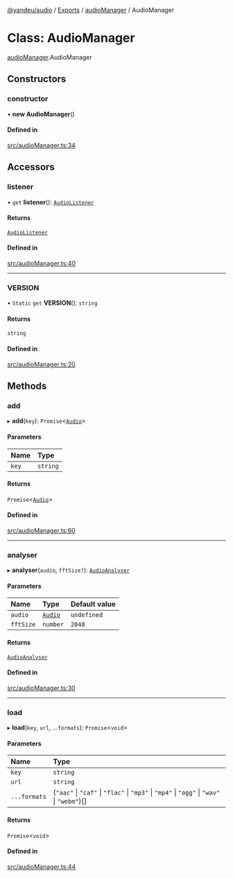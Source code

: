 [@yandeu/audio](../README.md) / [Exports](../modules.md) / [audioManager](../modules/audioManager.md) / AudioManager

# Class: AudioManager

[audioManager](../modules/audioManager.md).AudioManager

## Constructors

### constructor

• **new AudioManager**()

#### Defined in

[src/audioManager.ts:34](https://github.com/yandeu/audio/blob/91e099e/src/audioManager.ts#L34)

## Accessors

### listener

• `get` **listener**(): [`AudioListener`](audio_audioListener.AudioListener.md)

#### Returns

[`AudioListener`](audio_audioListener.AudioListener.md)

#### Defined in

[src/audioManager.ts:40](https://github.com/yandeu/audio/blob/91e099e/src/audioManager.ts#L40)

___

### VERSION

• `Static` `get` **VERSION**(): `string`

#### Returns

`string`

#### Defined in

[src/audioManager.ts:20](https://github.com/yandeu/audio/blob/91e099e/src/audioManager.ts#L20)

## Methods

### add

▸ **add**(`key`): `Promise`<[`Audio`](audio_audio.Audio.md)\>

#### Parameters

| Name | Type |
| :------ | :------ |
| `key` | `string` |

#### Returns

`Promise`<[`Audio`](audio_audio.Audio.md)\>

#### Defined in

[src/audioManager.ts:60](https://github.com/yandeu/audio/blob/91e099e/src/audioManager.ts#L60)

___

### analyser

▸ **analyser**(`audio`, `fftSize?`): [`AudioAnalyser`](audio_audioAnalyser.AudioAnalyser.md)

#### Parameters

| Name | Type | Default value |
| :------ | :------ | :------ |
| `audio` | [`Audio`](audio_audio.Audio.md) | `undefined` |
| `fftSize` | `number` | `2048` |

#### Returns

[`AudioAnalyser`](audio_audioAnalyser.AudioAnalyser.md)

#### Defined in

[src/audioManager.ts:30](https://github.com/yandeu/audio/blob/91e099e/src/audioManager.ts#L30)

___

### load

▸ **load**(`key`, `url`, ...`formats`): `Promise`<`void`\>

#### Parameters

| Name | Type |
| :------ | :------ |
| `key` | `string` |
| `url` | `string` |
| `...formats` | (``"aac"`` \| ``"caf"`` \| ``"flac"`` \| ``"mp3"`` \| ``"mp4"`` \| ``"ogg"`` \| ``"wav"`` \| ``"webm"``)[] |

#### Returns

`Promise`<`void`\>

#### Defined in

[src/audioManager.ts:44](https://github.com/yandeu/audio/blob/91e099e/src/audioManager.ts#L44)
